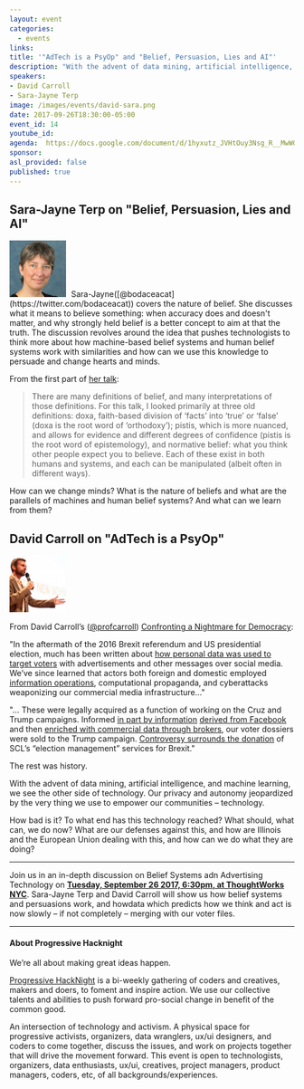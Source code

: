 ```yaml
---
layout: event
categories:
  - events
links:
title: '"AdTech is a PsyOp" and "Belief, Persuasion, Lies and AI"'
description: "With the advent of data mining, artificial intelligence, and machine learning, we see the other side of technology. Our privacy and autonomy jeopardized by the very thing we use to empower our communities – technology."
speakers:  
- David Carroll
- Sara-Jayne Terp
image: /images/events/david-sara.png
date: 2017-09-26T18:30:00-05:00
event_id: 14
youtube_id:
agenda:  https://docs.google.com/document/d/1hyxutz_JVHtOuy3Nsg_R__MwWGzbS6X5HgP2BszTGq0/edit
sponsor:
asl_provided: false
published: true
---
```


## **Sara-Jayne Terp on "Belief, Persuasion, Lies and AI"**

<img src='/images/events/sara.jpeg'  width='100px' style='margin-right: 5px' class='pull-left' />
Sara-Jayne([@bodaceacat](https://twitter.com/bodaceacat)) covers the nature of belief. She discusses what it means to believe something: when accuracy does and doesn't matter, and why strongly held belief is a better concept to aim at that the truth. The discussion revolves around the idea that pushes technologists to think more about how machine-based belief systems and human belief systems work with similarities and how can we use this knowledge to persuade and change hearts and minds.

From the first part of [her talk](https://www.slideshare.net/bodacea/belief-learning-about-new-problems-from-old-things):

<blockquote>
There are many definitions of belief, and many interpretations of those definitions. For this talk, I looked primarily at three old definitions: doxa, faith-based division of ‘facts’ into ‘true’ or ‘false’ (doxa is the root word of ‘orthodoxy’); pistis, which is more nuanced, and allows for evidence and different degrees of confidence (pistis is the root word of epistemology), and normative belief: what you think other people expect you to believe. Each of these exist in both humans and systems, and each can be manipulated (albeit often in different ways).
</blockquote>

How can we change minds? What is the nature of beliefs and what are the parallels of machines and human belief systems? And what can we learn from them?

## **David Carroll on "AdTech is a PsyOp"**

<img src='/images/events/carroll.png' width='100px' class='pull-left' style='margin-right: 5px;'/>

From David Carroll’s ([@profcarroll](https://twitter.com/profcarroll)) [Confronting a Nightmare for Democracy](https://medium.com/@profcarroll/confronting-a-nightmare-for-democracy-5333181ca675):

"In the aftermath of the 2016 Brexit referendum and US presidential election, much has been written about [how personal data was used to target voters](https://www.theguardian.com/technology/2017/may/07/the-great-british-brexit-robbery-hijacked-democracy) with advertisements and other messages over social media. We’ve since learned that actors both foreign and domestic employed [information operations](https://fbnewsroomus.files.wordpress.com/2017/04/facebook-and-information-operations-v1.pdf), computational propaganda, and cyberattacks weaponizing our commercial media infrastructure..."

"… These were legally acquired as a function of working on the Cruz and Trump campaigns. Informed [in part by information](https://theintercept.com/2017/03/30/facebook-failed-to-protect-30-million-users-from-having-their-data-harvested-by-trump-campaign-affiliate/) [derived from Facebook](https://medium.com/personaldata-io/cambridge-analytica-and-facebook-data-299c54cb23fa) and then [enriched with commercial data through brokers](https://docs.google.com/presentation/d/1k2Z1S_dglicLvQ6xCPErlv6AxWohm0TiiGwPCsQoe1Y/edit#slide=id.g1d5796683d_0_802), our voter dossiers were sold to the Trump campaign. [Controversy surrounds the donation](https://www.theguardian.com/politics/2017/apr/01/dark-money-threat-to-uk-elections-integrity) of SCL’s “election management” services for Brexit."

The rest was history.

With the advent of data mining, artificial intelligence, and machine learning, we see the other side of technology. Our privacy and autonomy jeopardized by the very thing we use to empower our communities – technology.

How bad is it? To what end has this technology reached? What should, what can, we do now? What are our defenses against this, and how are Illinois and the European Union dealing with this, and how can we do what they are doing?


<hr />

Join us in an in-depth discussion on Belief Systems adn Advertising Technology on [**Tuesday, September 26 2017, 6:30pm, at ThoughtWorks NYC**](https://www.eventbrite.com/e/adtech-is-a-psyop-david-carroll-at-the-sept-26-progressive-hacknight-tickets-38054780874). Sara-Jayne Terp and David Carroll will show us how belief systems and persuasions work, and howdata which predicts how we think and act is now slowly – if not completely – merging with our voter files.

<hr />

#### **About Progressive Hacknight**

We’re all about making great ideas happen.

[Progressive HackNight](//www.progressivehacknight.org) is a bi-weekly gathering of coders and creatives, makers and doers, to foment and inspire action. We use our collective talents and abilities to push forward pro-social change in benefit of the common good.

An intersection of technology and activism. A physical space for progressive activists, organizers, data wranglers, ux/ui designers, and coders to come together, discuss the issues, and work on projects together that will drive the movement forward.
This event is open to technologists, organizers, data enthusiasts, ux/ui, creatives, project managers, product managers, coders, etc, of all backgrounds/experiences.
